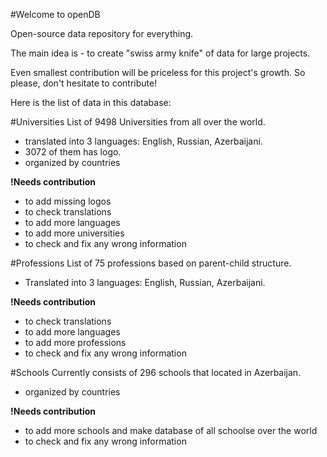 #Welcome to openDB

Open-source data repository for everything.

The main idea is - to create "swiss army knife" of data for large projects. 

Even smallest contribution will be priceless for this project's growth. So please, don't hesitate to contribute!

Here is the list of data in this database:

#Universities
List of 9498 Universities from all over the world. 
  - translated into 3 languages: English, Russian, Azerbaijani. 
  - 3072 of them has logo. 
  - organized by countries
  
**!Needs contribution** 
- to add missing logos
- to check translations
- to add more languages
- to add more universities
- to check and fix any wrong information
  
#Professions
List of 75 professions based on parent-child structure.
  - Translated into 3 languages: English, Russian, Azerbaijani. 
  
**!Needs contribution** 
- to check translations
- to add more languages
- to add more professions
- to check and fix any wrong information

#Schools
Currently consists of 296 schools that located in Azerbaijan. 
- organized by countries

**!Needs contribution** 
- to add more schools and make database of all schoolse over the world
- to check and fix any wrong information
